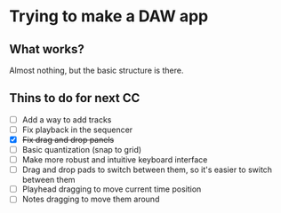 # Trying to make a DAW app

## What works?

Almost nothing, but the basic structure is there.

## Thins to do for next CC

- [ ] Add a way to add tracks
- [ ] Fix playback in the sequencer
- [x] ~~Fix drag and drop panels~~
- [ ] Basic quantization (snap to grid)
- [ ] Make more robust and intuitive keyboard interface
- [ ] Drag and drop pads to switch between them, so it's easier to switch between them
- [ ] Playhead dragging to move current time position
- [ ] Notes dragging to move them around
